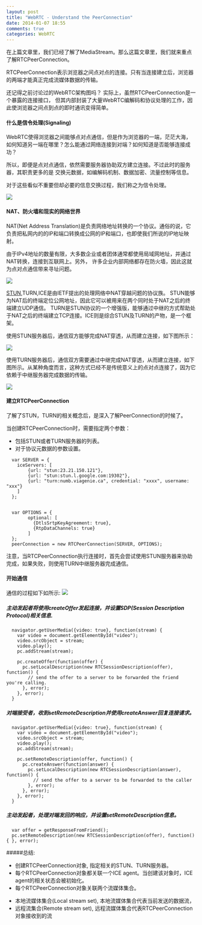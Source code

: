 ```yaml
---
layout: post
title: "WebRTC - Understand the PeerConnection"
date: 2014-01-07 18:55
comments: true
categories: WebRTC
---
```


在上篇文章里，我们已经了解了MediaStream。那么这篇文章里，我们就来重点了解RTCPeerConnection。

RTCPeerConnection表示浏览器之间点对点的连接。只有当连接建立后，浏览器的两端才能真正完成流媒体数据的传输。

还记得之前讨论过的WebRTC架构图吗？
实际上，虽然RTCPeerConnection是一个暴露的连接接口，
但其内部封装了大量WebRTC编解码和协议处理的工作，因此使浏览器之间点到点的即时通讯变得简单。

<!--More-->
#### 什么是信令处理(Signaling)

WebRTC使得浏览器之间能够点对点通信，但是作为浏览器的一端，茫茫大海，如何知道另一端在哪里？怎么能通过网络连接到对端？如何知道是否能够连接成功？

所以，即便是点对点通信，依然需要服务器协助双方建立连接。不过此时的服务器，其职责更多的是 交换元数据，如编解码机制、数据加密、流量控制等信息。

对于这些看似不重要但却必要的信息交换过程，我们称之为信令处理。

<img src="{{ root_url }}/images/webrtc/webrtc-signaling.png" />

#### NAT、防火墙和现实的网络世界

NAT(Net Address Translation)是负责网络地址转换的一个协议。通俗的说，它负责把私网内的的IP和端口转换成公网的IP和端口，也即使我们所说的IP地址映射。

由于IPv4地址的数量有限，大多数企业或者团体通常都使用局域网地址，并通过NAT转换，连接到互联网上。另外，
许多企业内部网络都存在防火墙，因此这就为点对点通信带来寻址问题。

<img src="{{ root_url }}/images/webrtc/nat.png" />

[STUN](http://en.wikipedia.org/wiki/STUN),TURN,ICE是由IETF提出的处理网络中NAT穿越问题的协议族。
STUN能够为NAT后的终端定位公网地址，因此它可以被用来在两个同时处于NAT之后的终端建立UDP通信。
TURN是STUN协议的一个增强版，能够通过中继的方式帮助处于NAT之后的终端建立TCP连接。ICE则是综合STUN及TURN的产物，是一个框架。

使用STUN服务器后，通信双方能够完成NAT穿透，从而建立连接，如下图所示：

<img src="{{ root_url }}/images/webrtc/stun.png" />

使用TURN服务器后，通信双方需要通过中继完成NAT穿透，从而建立连接，如下图所示。从某种角度而言，这种方式已经不是传统意义上的点对点连接了，因为它依赖于中继服务器完成数据的传输。

<img src="{{ root_url }}/images/webrtc/turn.png" />


#### 建立RTCPeerConnection

了解了STUN，TURN的相关概念后，是深入了解PeerConnection的时候了。

当创建RTCPeerConnection时，需要指定两个参数：

- 包括STUN或者TURN服务器的列表。
- 对于协议元数据的参数设置。

```
  var SERVER = {
    iceServers: [
        {url: "stun:23.21.150.121"},
        {url: "stun:stun.l.google.com:19302"},
        {url: "turn:numb.viagenie.ca", credential: "xxxx", username: "xxx"}
    ]
  };


  var OPTIONS = {
        optional: [
          {DtlsSrtpKeyAgreement: true},
          {RtpDataChannels: true}
        ]
  };
  peerConnection = new RTCPeerConnection(SERVER, OPTIONS);

```

  

注意，当RTCPeerConnection执行连接时，首先会尝试使用STUN服务器来协助完成，如果失败，则使用TURN中继服务器完成通信。	


#### 开始通信

通信的过程如下如所示:
<img src="{{ root_url }}/images/webrtc/peerconnection-process.png" />

##### 主动发起者将使用createOffer发起连接，并设置SDP(Session Description Protocol)相关信息.

```
  navigator.getUserMedia({video: true}, function(stream) {
    var video = document.getElementById("video");
    video.srcObject = stream;
    video.play();
    pc.addStream(stream);

    pc.createOffer(function(offer) {
      pc.setLocalDescription(new RTCSessionDescription(offer), function() {
        // send the offer to a server to be forwarded the friend you're calling.
      }, error);
    }, error);
  }
```

##### 对端接受者，收到setRemoteDescription并使用createAnswer回复连接请求。

```
  navigator.getUserMedia({video: true}, function(stream) {
    var video = document.getElementById("video");
    video.srcObject = stream;
    video.play();
    pc.addStream(stream);

    pc.setRemoteDescription(offer, function() {
      pc.createAnswer(function(answer) {
        pc.setLocalDescription(new RTCSessionDescription(answer), function() {
          // send the offer to a server to be forwarded to the caller
        }, error);
      }, error);
    }, error);
  }
```

##### 主动发起者，处理对端发回的响应，并设置setRemoteDescription信息。

```
  var offer = getResponseFromFriend();
  pc.setRemoteDescription(new RTCSessionDescription(offer), function() { }, error);
```

#####总结: 

* 创建RTCPeerConnection对象, 指定相关的STUN、TURN服务器。
* 每个RTCPeerConnection对象都关联一个ICE agent。当创建该对象时，ICE agent的相关状态会被初始化。
* 每个RTCPeerConnection对象关联两个流媒体集合。
- 本地流媒体集合(Local stream set), 本地流媒体集合代表当前发送的数据流，
- 远程流集合(Remote stream set), 远程流媒体集合代表RTCPeerConnection对象接收到的流